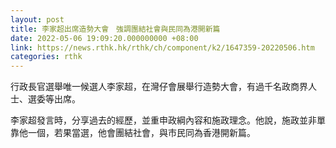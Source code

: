 ```yaml
---
layout: post
title: 李家超出席造勢大會　強調團結社會與民同為港開新篇
date: 2022-05-06 19:09:20.000000000 +08:00
link: https://news.rthk.hk/rthk/ch/component/k2/1647359-20220506.htm
categories: rthk
---
```


行政長官選舉唯一候選人李家超，在灣仔會展舉行造勢大會，有過千名政商界人士、選委等出席。

李家超發言時，分享過去的經歷，並重申政綱內容和施政理念。他說，施政並非單靠他一個，若果當選，他會團結社會，與市民同為香港開新篇。
